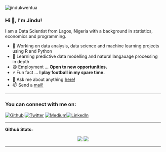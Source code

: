 <p align="left"> <img src="https://komarev.com/ghpvc/?username=jindukwentua&label=Profile%20views&color=0e75b6&style=flat" alt="jindukwentua" /> </p>

### Hi 👋, I'm Jindu!

I am a Data Scientist from Lagos, Nigeria with a background in statistics, economics and programming.
- 🔭 Working on data analysis, data science and machine learning  projects using R and Python
- 🌱 Learning predictive data modelling and natural langauage processing in depth
- 😄 Employment ... **Open to new opportunities.**
- ⚡ Fun fact ... **I play football in my spare time.**
- 💬  Ask me about anything [here!](https://twitter.com/jxndu)
- 📫 Send a [mail!](mailto:talktojindukwentua@gmail.com)
---

<h3>You can connect with me on:</h3>
<p><a href="https://github.com/jindukwentua" target="_blank"><img alt="Github" src="https://img.shields.io/badge/GitHub-%2312100E.svg?&style=for-the-badge&logo=Github&logoColor=white" /></a> <a href="https://twitter.com/jxndu" target="_blank"><img alt="Twitter" src="https://img.shields.io/badge/twitter-%231DA1F2.svg?&style=for-the-badge&logo=twitter&logoColor=white" /></a> <a href = "https://jindukwentua.medium.com/" target= "_blank"><img alt= "Medium" src="https://img.shields.io/badge/Medium-12100E?style=for-the-badge&logo=medium&logoColor=white" /><a href="https://www.linkedin.com/in/jindu-kwentua-52a426156/" target="_blank"><img alt="LinkedIn" src="https://img.shields.io/badge/linkedin-%230077B5.svg?&style=for-the-badge&logo=linkedin&logoColor=white" /></a></p>
 
---

**Github Stats:**

<p align="center">
  
  <img src="https://github-readme-stats.vercel.app/api?username=jindukwentua&hide=stars&show_icons=true&theme=algolia&line_height=32">
  <img src="https://github-readme-stats.vercel.app/api/top-langs/?username=jindukwentua&count_private=true&theme=algolia">

</p>

---
